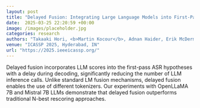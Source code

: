 ```yaml
---
layout: post
title: "Delayed Fusion: Integrating Large Language Models into First-Pass Decoding in End-to-end Speech Recognition"
date:  2025-03-25 22:20:59 +00:00
image: /images/placeholder.jpg
categories: research
authors: "Takaaki Hori, <b>Martin Kocour</b>, Adnan Haider, Erik McDermott"
venue: "ICASSP 2025, Hyderabad, IN"
url: "https://2025.ieeeicassp.org/"
---
```

Delayed fusion incorporates LLM scores into the first-pass ASR hypotheses with a delay during decoding, significantly reducing the number of LLM inference calls. Unlike standard LM fusion mechanisms, delayed fusion enables the use of different tokenizers. Our experiments with OpenLLaMA 7B and Mistral 7B LLMs demonstrate that delayed fusion outperforms traditional N-best rescoring approaches.
